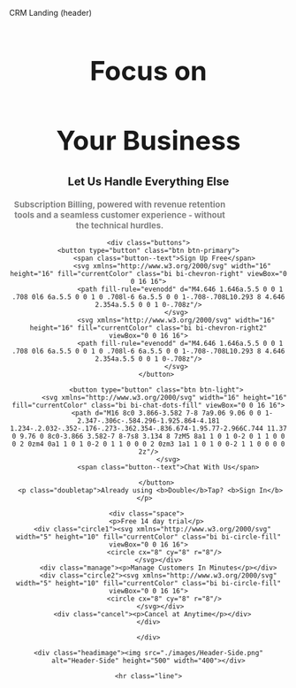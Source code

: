CRM Landing (header)

<!DOCTYPE html>
<html lang="en">
<head>
    <meta charset="UTF-8">
    <meta name="viewport" content="width=device-width, initial-scale=1.0">
    <title>Document</title>
    <link href="https://cdn.jsdelivr.net/npm/bootstrap@5.3.0/dist/css/bootstrap.min.css" rel="stylesheet" integrity="sha384-9ndCyUaIbzAi2FUVXJi0CjmCapSmO7SnpJef0486qhLnuZ2cdeRhO02iuK6FUUVM" crossorigin="anonymous">
</head>
<style>
    .headimage {position: relative;
                top: -375px;  
                right: 140px;
                display: flex;
                flex-direction: row;
                justify-content: end;
                margin: 0 120px 60px 0;}
    
     .grid-container {margin: 20px 0 0 150px; 
                    position: relative;
                    top: 30px;}

    .headline {font-size: xxx-large;}
                      

    .handle {font-size: 20px;}

    #fade {font-size: 15px;
            font-weight: 100;
            color: grey;
        position: relative;
        max-width: 300px;
        min-width: 400px;}
       
        

    .btn-primary {background-color: rgb(0, 0, 150); border: rgb(0, 0, 150);height: -10px;}

    .bi-chevron-right {color: white; position: relative; left: 30px; size: 8px;}

  .btn-light {margin-left: 30px;}

 .bi-chat-dots-fill {color: rgb(0, 0, 150);}

 .doubletap {color: grey; font-size: 20px; font-weight: 100;position: relative;top: 20px;}

 .line {width: 50%;
        margin-left: auto;
        margin-right: auto;
        position: relative;
        bottom: 350px;}

.space {display: flex;;
        margin-top: 50px;}

p{font-size: 10px;}

.cancel {position: relative;
        left: 50px;
        right: 45px;}

.bi-circle-fill {position: relative;
                top: 4px;}

.circle1 {position: relative;
            left: 10px;
            bottom: 10px;
            color: rgb(0, 0, 150)}

.circle2 {position: relative;              
            bottom: 10px;
               left: 30px;
               color: rgb(0, 0, 150) }

.manage {position: relative;
        left: 20px;}



</style>


<body>
<script src="https://cdn.jsdelivr.net/npm/bootstrap@5.3.0/dist/js/bootstrap.bundle.min.js" integrity="sha384-geWF76RCwLtnZ8qwWowPQNguL3RmwHVBC9FhGdlKrxdiJJigb/j/68SIy3Te4Bkz" crossorigin="anonymous"></script>
  
<header>
    <div class="grid-container"> 
    <h1 class="headline">Focus on</h1>
    <h1 class="headline">Your Business</h1>
    <p class="handle"><b>Let Us Handle Everything Else</b></p>
    <p id="fade"><b>Subscription Billing, powered with revenue retention tools and a seamless customer experience - without the technical hurdles.</b></p>
   
    <div class="buttons">
    <button type="button" class="btn btn-primary">
            <span class="button--text">Sign Up Free</span>
                <svg xmlns="http://www.w3.org/2000/svg" width="16" height="16" fill="currentColor" class="bi bi-chevron-right" viewBox="0 0 16 16">
                    <path fill-rule="evenodd" d="M4.646 1.646a.5.5 0 0 1 .708 0l6 6a.5.5 0 0 1 0 .708l-6 6a.5.5 0 0 1-.708-.708L10.293 8 4.646 2.354a.5.5 0 0 1 0-.708z"/>
                  </svg>
                  <svg xmlns="http://www.w3.org/2000/svg" width="16" height="16" fill="currentColor" class="bi bi-chevron-right2" viewBox="0 0 16 16">
                    <path fill-rule="evenodd" d="M4.646 1.646a.5.5 0 0 1 .708 0l6 6a.5.5 0 0 1 0 .708l-6 6a.5.5 0 0 1-.708-.708L10.293 8 4.646 2.354a.5.5 0 0 1 0-.708z"/>
                  </svg>
        </button>

        <button type="button" class="btn btn-light">
            <svg xmlns="http://www.w3.org/2000/svg" width="16" height="16" fill="currentColor" class="bi bi-chat-dots-fill" viewBox="0 0 16 16">
                <path d="M16 8c0 3.866-3.582 7-8 7a9.06 9.06 0 0 1-2.347-.306c-.584.296-1.925.864-4.181 1.234-.2.032-.352-.176-.273-.362.354-.836.674-1.95.77-2.966C.744 11.37 0 9.76 0 8c0-3.866 3.582-7 8-7s8 3.134 8 7zM5 8a1 1 0 1 0-2 0 1 1 0 0 0 2 0zm4 0a1 1 0 1 0-2 0 1 1 0 0 0 2 0zm3 1a1 1 0 1 0 0-2 1 1 0 0 0 0 2z"/>
              </svg>
              <span class="button--text">Chat With Us</span>

        </button>
     <p class="doubletap">Already using <b>Double</b>Tap? <b>Sign In</b></p>  
     
    <div class="space"> 
        <p>Free 14 day trial</p>
      <div class="circle1"><svg xmlns="http://www.w3.org/2000/svg" width="5" height="10" fill="currentColor" class="bi bi-circle-fill" viewBox="0 0 16 16">
            <circle cx="8" cy="8" r="8"/>
          </svg></div> 
         <div class="manage"><p>Manage Customers In Minutes</p></div>
         <div class="circle2"><svg xmlns="http://www.w3.org/2000/svg" width="5" height="10" fill="currentColor" class="bi bi-circle-fill" viewBox="0 0 16 16">
            <circle cx="8" cy="8" r="8"/>
          </svg></div>
       <div class="cancel"><p>Cancel at Anytime</p></div> 
    </div>
    
    </div>

</div>



    <div class="headimage"><img src="./images/Header-Side.png" alt="Header-Side" height="500" width="400"></div>

    <hr class="line">



</header>
